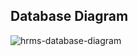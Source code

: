 ## Database Diagram

![hrms-database-diagram](https://user-images.githubusercontent.com/83310769/120110131-012d1c00-c175-11eb-95a1-0e9cf1ca95c9.png)
